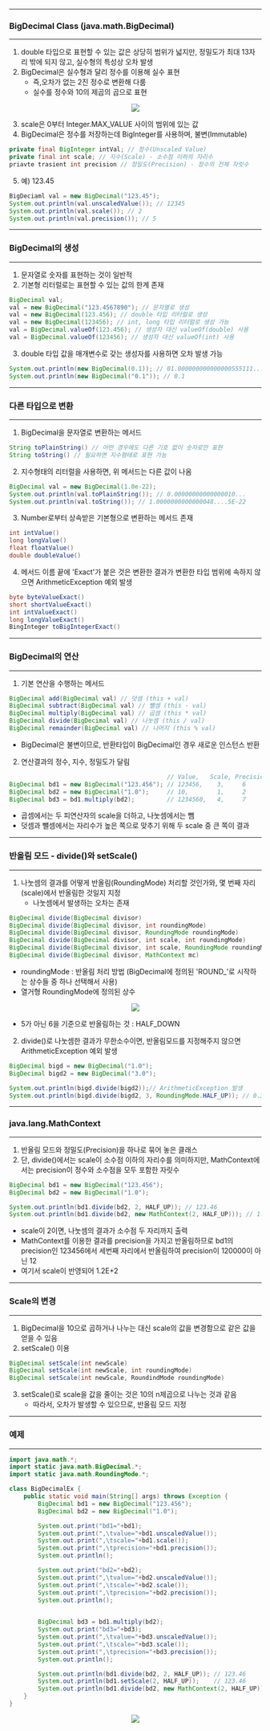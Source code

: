 -----
### BigDecimal Class (java.math.BigDecimal)
-----
1. double 타입으로 표현할 수 있는 값은 상당히 범위가 넓지만, 정밀도가 최대 13자리 밖에 되지 않고, 실수형의 특성상 오차 발생
2. BigDecimal은 실수형과 달리 정수를 이용해 실수 표현
   - 즉,오차가 없는 2진 정수로 변환해 다룸
   - 실수를 정수와 10의 제곱의 곱으로 표현

<div align="center">
<img src="https://github.com/sooyounghan/Java/assets/34672301/cc805a7c-22f8-428c-b8ea-222814408684">
</div>

3. scale은 0부터 Integer.MAX_VALUE 사이의 범위에 있는 값
4. BigDecimal은 정수를 저장하는데 BigInteger를 사용하며, 불변(Immutable)

```java
private final BigInteger intVal; // 정수(Unscaled Value)
private final int scale; // 지수(Scale) - 소수점 이하의 자리수
priavte trasient int precision // 정밀도(Precision) - 정수의 전체 자릿수
```

5. 예) 123.45
```java
BigDeciaml val = new BigDecimal("123.45");
System.out.println(val.unscaledValue()); // 12345
System.out.println(val.scale()); // 2
System.out.println(val.precision()); // 5
```

-----
### BigDecimal의 생성
-----
1. 문자열로 숫자를 표현하는 것이 일반적
2. 기본형 리터럴로는 표현할 수 있는 값의 한계 존재
```java
BigDecimal val;
val = new BigDecimal("123.4567890"); // 문자열로 생성
val = new BigDecimal(123.456); // double 타입 리터럴로 생성
val = new BigDecimal(123456); // int, long 타입 리터럴로 생성 가능
val = BigDecimal.valueOf(123.456); // 생성자 대신 valueOf(double) 사용
val = BigDecimal.valueOf(123456); // 생성자 대신 valueOf(int) 사용
```

3. double 타입 값을 매개변수로 갖는 생성자를 사용하면 오차 발생 가능
```java
System.out.println(new BigDecimal(0.1)); // 01.000000000000000555111...
System.out.println(new BigDecimal("0.1")); // 0.1
```

-----
### 다른 타입으로 변환
-----
1. BigDecimal을 문자열로 변환하는 메서드
```java
String toPlainString() // 어떤 경우에도 다른 기호 없이 숫자로만 표현
String toString() // 필요하면 지수형태로 표현 가능
```

2. 지수형태의 리터럴을 사용하면, 위 메서드는 다른 값이 나옴
```java
BigDecimal val = new BigDecimal(1.0e-22);
System.out.println(val.toPlainString()); // 0.00000000000000010...
System.out.println(val.toString()); // 1.0000000000000048....5E-22
```

3. Number로부터 상속받은 기본형으로 변환하는 메서드 존재
```java
int intValue()
long longValue()
float floatValue()
double doubleValue()
```

4. 메서드 이름 끝에 'Exact'가 붙은 것은 변환한 결과가 변환한 타입 범위에 속하지 않으면 ArithmeticException 예외 발생
```java
byte byteValueExact()
short shortValueExact()
int intValueExact()
long longValueExact()
BingInteger toBigIntegerExact()
```

-----
### BigDecimal의 연산
-----
1. 기본 연산을 수행하는 메서드
```java
BigDecimal add(BigDecimal val) // 덧셈 (this + val)
BigDecimal subtract(BigDecimal val) // 뺄셈 (this - val)
BigDecimal multiply(BigDecimal val) // 곱셈 (this * val)
BigDecimal divide(BigDecimal val) // 나눗셈 (this / val)
BigDecimal remainder(BigDecimal val) // 나머지 (this % val)
```

  - BigDecimal은 불변이므로, 반환타입이 BigDecimal인 경우 새로운 인스턴스 반환

2. 연산결과의 정수, 지수, 정밀도가 달림
```java
                                            // Value,   Scale, Precision
BigDecimal bd1 = new BigDecimal("123.456"); // 123456,    3,     6
BigDecimal bd2 = new BigDecimal("1.0");     // 10,        1,     2
BigDecimal bd3 = bd1.multiply(bd2);         // 1234560,   4,     7
```

   - 곱셈에서는 두 피연산자의 scale을 더하고, 나눗셈에서는 뺌
   - 덧셈과 뺄셈에서는 자리수가 높은 쪽으로 맞추기 위해 두 scale 중 큰 쪽이 결과

-----
### 반올림 모드 - divide()와 setScale()
-----
1. 나눗셈의 결과를 어떻게 반올림(RoundingMode) 처리할 것인가와, 몇 번째 자리(scale)에서 반올림한 것일지 지정
   - 나눗셈에서 발생하는 오차는 존재
```java
BigDecimal divide(BigDecimal divisor)
BigDecimal divide(BigDecimal divisor, int roundingMode)
BigDecimal divide(BigDecimal divisor, RoundingMode roundingMode)
BigDecimal divide(BigDecimal divisor, int scale, int roundingMode)
BigDecimal divide(BigDecimal divisor, int scale, RoundingMode roundingMode)
BigDecimal divide(BigDecimal divisor, MathContext mc)
```
  - roundingMode : 반올림 처리 방법 (BigDecimal에 정의된 'ROUND_'로 시작하는 상수들 중 하나 선택해서 사용)
  - 열거형 RoundingMode에 정의된 상수
<div align="center">
<img src="https://github.com/sooyounghan/Java/assets/34672301/2caf2d72-5a3a-4227-b07d-34771e1f1d3a">
</div>

  - 5가 아닌 6을 기준으로 반올림하는 것 : HALF_DOWN

2. divide()로 나눗셈한 결과가 무한소수이면, 반올림모드를 지정해주지 않으면 ArithmeticException 예외 발생
```java
BigDecimal bigd = new BigDecimal("1.0");
BigDecimal bigd2 = new BigDecimal("3.0");

System.out.println(bigd.divide(bigd2));// ArithmeticException 발생
System.out.println(bigd.divide(bigd2, 3, RoundingMode.HALF_UP)); // 0.333
```

-----
### java.lang.MathContext
-----
1. 반올림 모드와 정밀도(Precision)을 하나로 묶어 놓은 클래스
2. 단, divide()에서는 scale이 소수점 이하의 자리수를 의미하지만, MathContext에서는 precision이 정수와 소수점을 모두 포함한 자릿수
```java
BigDecimal bd1 = new BigDecimal("123.456");
BigDecimal bd2 = new BigDecimal("1.0");

System.out.println(bd1.divide(bd2, 2, HALF_UP)); // 123.46
System.out.println(bd1.divide(bd2, new MathContext(2, HALF_UP))); // 1.2E+2
```
  - scale이 2이면, 나눗셈의 결과가 소수점 두 자리까지 출력
  - MathContext를 이용한 결과를 precision을 가지고 반올림하므로 bd1의 precision인 123456에서 세번째 자리에서 반올림하여 precision이 120000이 아닌 12
  - 여기서 scale이 반영되어 1.2E+2

-----
### Scale의 변경
-----
1. BigDecimal을 10으로 곱하거나 나누는 대신 scale의 값을 변경함으로 같은 값을 얻을 수 있음
2. setScale() 이용
```java
BigDecimal setScale(int newScale)
BigDecimal setScale(int newScale, int roundingMode)
BigDecimal setScale(int newScale, RoundindMode roundingMode)
```

3. setScale()로 scale을 값을 줄이는 것은 10의 n제곱으로 나누는 것과 같음
   - 따라서, 오차가 발생할 수 있으므로, 반올림 모드 지정

-----
### 예제
-----
```java
import java.math.*;
import static java.math.BigDecimal.*;
import static java.math.RoundingMode.*;

class BigDecimalEx {
	public static void main(String[] args) throws Exception {
		BigDecimal bd1 = new BigDecimal("123.456"); 
		BigDecimal bd2 = new BigDecimal("1.0"); 

		System.out.print("bd1="+bd1);
		System.out.print(",\tvalue="+bd1.unscaledValue());
		System.out.print(",\tscale="+bd1.scale());		 
		System.out.print(",\tprecision="+bd1.precision());
		System.out.println();

		System.out.print("bd2="+bd2);
		System.out.print(",\tvalue="+bd2.unscaledValue());
		System.out.print(",\tscale="+bd2.scale());		 
		System.out.print(",\tprecision="+bd2.precision());
		System.out.println();

		
		BigDecimal bd3 = bd1.multiply(bd2);
		System.out.print("bd3="+bd3);
		System.out.print(",\tvalue="+bd3.unscaledValue());
		System.out.print(",\tscale="+bd3.scale());		 
		System.out.print(",\tprecision="+bd3.precision());
		System.out.println();

		System.out.println(bd1.divide(bd2, 2, HALF_UP)); // 123.46
		System.out.println(bd1.setScale(2, HALF_UP));    // 123.46
		System.out.println(bd1.divide(bd2, new MathContext(2, HALF_UP)));
	}
}
```
<div align="center">
<img src="https://github.com/sooyounghan/Java/assets/34672301/33f8cd7a-1ef8-4684-8d8b-bd23d0e6e5c5">
</div>
